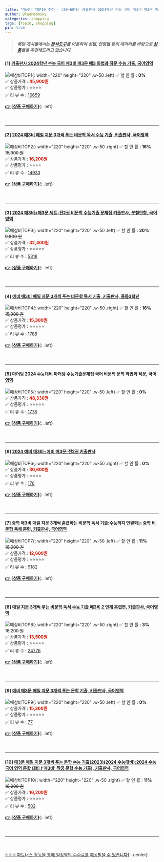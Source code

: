 ```yaml
---
title: "매삼비 TOP10 추천 - [20~60대] 키출판사 2024학년 수능 국어 매3비 매3문 매3 화법과 작문 수능 기출, 국어영역"
author: BlueMoonSky
categories: shopping
tags: [Top10, shopping]
pin: true
---
```


> ##### 해당 게시물에서는 [**분석도구**](https://itemscout.io/)를 이용하여 **성별**, **연령별** 등의 데이터를 바탕으로 [**상품**](https://link.coupang.com/a/baae76)들을 추천해드리고 있습니다.

#### [1] [키출판사 2024학년 수능 국어 매3비 매3문 매3 화법과 작문 수능 기출, 국어영역](https://link.coupang.com/re/AFFSDP?lptag=AF5964186&subid=bluemoonsky6999&pageKey=7411224455&traceid=V0-153&itemId=19203148703&vendorItemId=86206205388)
![매삼비TOP1](https://thumbnail6.coupangcdn.com/thumbnails/remote/230x230ex/image/vendor_inventory/7d00/6b24a80c201937cac0cffc9cfad62d4830d57b5cbcf1130395f7d6cec1b9.jpg){: width="220" height="220" .w-50 .left}
✅ 할 인 률 : **0%** <br>
✅ 상품가격 : <span style="color:#cb1400"> **45,900원** </span><br>
✅ 상품평가 : ⭐⭐⭐⭐<br>
✅ 리 뷰 수 : [16659](https://link.coupang.com/re/AFFSDP?lptag=AF5964186&subid=bluemoonsky6999&pageKey=7411224455&traceid=V0-153&itemId=19203148703&vendorItemId=86206205388)<br>
<br>
[**👉  [상품 구매하기]**](https://link.coupang.com/re/AFFSDP?lptag=AF5964186&subid=bluemoonsky6999&pageKey=7411224455&traceid=V0-153&itemId=19203148703&vendorItemId=86206205388){: .left}
<br>
<br>
<br>

***

#### [2] [2024 매3비 매일 지문 3개씩 푸는 비문학 독서 수능 기출, 키출판사, 국어영역](https://link.coupang.com/re/AFFSDP?lptag=AF5964186&subid=bluemoonsky6999&pageKey=6973253688&traceid=V0-153&itemId=17014322471&vendorItemId=84190053235)
![매삼비TOP2](https://thumbnail6.coupangcdn.com/thumbnails/remote/230x230ex/image/vendor_inventory/d0d7/ba8237b2d2abddf802e26bea8af07ee961adabe18c9324a340f5e97c1179.png){: width="220" height="220" .w-50 .right}
✅ 할 인 률 : **16%** ~~<del class="base-price"> 15,900  </del>원~~<br>
✅ 상품가격 : <span style="color:#cb1400"> **16,200원** </span><br>
✅ 상품평가 : ⭐⭐⭐⭐<br>
✅ 리 뷰 수 : [14933](https://link.coupang.com/re/AFFSDP?lptag=AF5964186&subid=bluemoonsky6999&pageKey=6973253688&traceid=V0-153&itemId=17014322471&vendorItemId=84190053235)<br>
<br>
[**👉  [상품 구매하기]**](https://link.coupang.com/re/AFFSDP?lptag=AF5964186&subid=bluemoonsky6999&pageKey=6973253688&traceid=V0-153&itemId=17014322471&vendorItemId=84190053235){: .left}
<br>
<br>
<br>

***

#### [3] [2024 매3비+매3문 세트-전2권 비문학 수능기출 문제집 키출판사, 분철안함, 국어영역](https://link.coupang.com/re/AFFSDP?lptag=AF5964186&subid=bluemoonsky6999&pageKey=7346775203&traceid=V0-153&itemId=18896045829&vendorItemId=86018829116)
![매삼비TOP3](https://thumbnail6.coupangcdn.com/thumbnails/remote/230x230ex/image/vendor_inventory/e03c/4af75dffc837a7252f9d4e1f530a35300aa958ddfbe09b67be8a8da89344.jpg){: width="220" height="220" .w-50 .left}
✅ 할 인 률 : **20%** ~~<del class="base-price"> 9,800  </del>원~~<br>
✅ 상품가격 : <span style="color:#cb1400"> **32,400원** </span><br>
✅ 상품평가 : ⭐⭐⭐⭐⭐<br>
✅ 리 뷰 수 : [5318](https://link.coupang.com/re/AFFSDP?lptag=AF5964186&subid=bluemoonsky6999&pageKey=7346775203&traceid=V0-153&itemId=18896045829&vendorItemId=86018829116)<br>
<br>
[**👉  [상품 구매하기]**](https://link.coupang.com/re/AFFSDP?lptag=AF5964186&subid=bluemoonsky6999&pageKey=7346775203&traceid=V0-153&itemId=18896045829&vendorItemId=86018829116){: .left}
<br>
<br>
<br>

***

#### [4] [예비 매3비 매일 지문 3개씩 푸는 비문학 독서 기출, 키출판사, 중등3학년](https://link.coupang.com/re/AFFSDP?lptag=AF5964186&subid=bluemoonsky6999&pageKey=7388462098&traceid=V0-153&itemId=19097606163&vendorItemId=86218366973)
![매삼비TOP4](https://thumbnail7.coupangcdn.com/thumbnails/remote/230x230ex/image/rs_quotation_api/l7efhemq/8ab292c68f6749c28c6a3a518b4da629.jpg){: width="220" height="220" .w-50 .right}
✅ 할 인 률 : **16%** ~~<del class="base-price"> 15,900  </del>원~~<br>
✅ 상품가격 : <span style="color:#cb1400"> **15,300원** </span><br>
✅ 상품평가 : ⭐⭐⭐⭐⭐<br>
✅ 리 뷰 수 : [1788](https://link.coupang.com/re/AFFSDP?lptag=AF5964186&subid=bluemoonsky6999&pageKey=7388462098&traceid=V0-153&itemId=19097606163&vendorItemId=86218366973)<br>
<br>
[**👉  [상품 구매하기]**](https://link.coupang.com/re/AFFSDP?lptag=AF5964186&subid=bluemoonsky6999&pageKey=7388462098&traceid=V0-153&itemId=19097606163&vendorItemId=86218366973){: .left}
<br>
<br>
<br>

***

#### [5] [마더텅 2024 수능대비 마더텅 수능기출문제집 국어 비문학 문학 화법과 작문, 국어영역](https://link.coupang.com/re/AFFSDP?lptag=AF5964186&subid=bluemoonsky6999&pageKey=7411459952&traceid=V0-153&itemId=19204388346&vendorItemId=86263416136)
![매삼비TOP5](https://thumbnail6.coupangcdn.com/thumbnails/remote/230x230ex/image/vendor_inventory/2d76/f28802d7bdcd3ec3bd5103414ef5e43570683fac3d536cecad197ec98b5c.jpg){: width="220" height="220" .w-50 .left}
✅ 할 인 률 : **0%** <br>
✅ 상품가격 : <span style="color:#cb1400"> **48,330원** </span><br>
✅ 상품평가 : ⭐⭐⭐⭐⭐<br>
✅ 리 뷰 수 : [1778](https://link.coupang.com/re/AFFSDP?lptag=AF5964186&subid=bluemoonsky6999&pageKey=7411459952&traceid=V0-153&itemId=19204388346&vendorItemId=86263416136)<br>
<br>
[**👉  [상품 구매하기]**](https://link.coupang.com/re/AFFSDP?lptag=AF5964186&subid=bluemoonsky6999&pageKey=7411459952&traceid=V0-153&itemId=19204388346&vendorItemId=86263416136){: .left}
<br>
<br>
<br>

***

#### [6] [2024 예비 매3비+예비 매3문-전2권 키출판사](https://link.coupang.com/re/AFFSDP?lptag=AF5964186&subid=bluemoonsky6999&pageKey=7452007681&traceid=V0-153&itemId=19402995886&vendorItemId=86514989614)
![매삼비TOP6](https://thumbnail6.coupangcdn.com/thumbnails/remote/230x230ex/image/vendor_inventory/4330/fa1767b220d8085b74b40a7796d899e7b36dd05b37afa9c21026e0af3f97.jpg){: width="220" height="220" .w-50 .right}
✅ 할 인 률 : **0%** <br>
✅ 상품가격 : <span style="color:#cb1400"> **30,600원** </span><br>
✅ 상품평가 : ⭐⭐⭐⭐<br>
✅ 리 뷰 수 : [176](https://link.coupang.com/re/AFFSDP?lptag=AF5964186&subid=bluemoonsky6999&pageKey=7452007681&traceid=V0-153&itemId=19402995886&vendorItemId=86514989614)<br>
<br>
[**👉  [상품 구매하기]**](https://link.coupang.com/re/AFFSDP?lptag=AF5964186&subid=bluemoonsky6999&pageKey=7452007681&traceid=V0-153&itemId=19402995886&vendorItemId=86514989614){: .left}
<br>
<br>
<br>

***

#### [7] [중학 매3비 매일 지문 3개씩 훈련하는 비문학 독서 기출:수능까지 연결되는 중학 비문학 독해 훈련, 키출판사, 국어영역](https://link.coupang.com/re/AFFSDP?lptag=AF5964186&subid=bluemoonsky6999&pageKey=6142993060&traceid=V0-153&itemId=11799757252&vendorItemId=79073337215)
![매삼비TOP7](https://thumbnail9.coupangcdn.com/thumbnails/remote/230x230ex/image/rs_quotation_api/fyhye8xe/df2c0f3cac4a4c0cb9c9b9b3ead12e98.jpg){: width="220" height="220" .w-50 .left}
✅ 할 인 률 : **11%** ~~<del class="base-price"> 16,900  </del>원~~<br>
✅ 상품가격 : <span style="color:#cb1400"> **12,600원** </span><br>
✅ 상품평가 : ⭐⭐⭐⭐⭐<br>
✅ 리 뷰 수 : [9182](https://link.coupang.com/re/AFFSDP?lptag=AF5964186&subid=bluemoonsky6999&pageKey=6142993060&traceid=V0-153&itemId=11799757252&vendorItemId=79073337215)<br>
<br>
[**👉  [상품 구매하기]**](https://link.coupang.com/re/AFFSDP?lptag=AF5964186&subid=bluemoonsky6999&pageKey=6142993060&traceid=V0-153&itemId=11799757252&vendorItemId=79073337215){: .left}
<br>
<br>
<br>

***

#### [8] [매일 지문 3개씩 푸는 비문학 독서 수능 기출 매3비 2 연계 훈련편, 키출판사, 국어영역](https://link.coupang.com/re/AFFSDP?lptag=AF5964186&subid=bluemoonsky6999&pageKey=7144255627&traceid=V0-153&itemId=17946881659&vendorItemId=85104663265)
![매삼비TOP8](https://thumbnail7.coupangcdn.com/thumbnails/remote/230x230ex/image/rs_quotation_api/jn5tycfl/2a24bda1747644649b16cd6dab54b4b6.jpg){: width="220" height="220" .w-50 .right}
✅ 할 인 률 : **3%** ~~<del class="base-price"> 16,200  </del>원~~<br>
✅ 상품가격 : <span style="color:#cb1400"> **13,500원** </span><br>
✅ 상품평가 : ⭐⭐⭐⭐⭐<br>
✅ 리 뷰 수 : [24776](https://link.coupang.com/re/AFFSDP?lptag=AF5964186&subid=bluemoonsky6999&pageKey=7144255627&traceid=V0-153&itemId=17946881659&vendorItemId=85104663265)<br>
<br>
[**👉  [상품 구매하기]**](https://link.coupang.com/re/AFFSDP?lptag=AF5964186&subid=bluemoonsky6999&pageKey=7144255627&traceid=V0-153&itemId=17946881659&vendorItemId=85104663265){: .left}
<br>
<br>
<br>

***

#### [9] [예비 매3문 매일 지문 3개씩 푸는 문학 기출, 키출판사, 국어영역](https://link.coupang.com/re/AFFSDP?lptag=AF5964186&subid=bluemoonsky6999&pageKey=7430229770&traceid=V0-153&itemId=19296122609&vendorItemId=86410747714)
![매삼비TOP9](https://thumbnail9.coupangcdn.com/thumbnails/remote/230x230ex/image/rs_quotation_api/3tzs7hk4/e85eb195171d47b1b6e98b635e3cdbe2.jpg){: width="220" height="220" .w-50 .left}
✅ 할 인 률 : **0%** <br>
✅ 상품가격 : <span style="color:#cb1400"> **15,300원** </span><br>
✅ 상품평가 : ⭐⭐⭐⭐⭐<br>
✅ 리 뷰 수 : [77](https://link.coupang.com/re/AFFSDP?lptag=AF5964186&subid=bluemoonsky6999&pageKey=7430229770&traceid=V0-153&itemId=19296122609&vendorItemId=86410747714)<br>
<br>
[**👉  [상품 구매하기]**](https://link.coupang.com/re/AFFSDP?lptag=AF5964186&subid=bluemoonsky6999&pageKey=7430229770&traceid=V0-153&itemId=19296122609&vendorItemId=86410747714){: .left}
<br>
<br>
<br>

***

#### [10] [매3문 매일 지문 3개씩 푸는 문학 수능 기출(2023)(2024 수능대비):2024 수능 국어 영역 문학 대비 (‘매3비’ 짝꿍 문학 수능 기출), 키출판사, 국어영역](https://link.coupang.com/re/AFFSDP?lptag=AF5964186&subid=bluemoonsky6999&pageKey=7015341721&traceid=V0-153&itemId=17254861573&vendorItemId=84426215151)
![매삼비TOP10](https://thumbnail9.coupangcdn.com/thumbnails/remote/230x230ex/image/vendor_inventory/4cf8/a410328212f9416d18b84f950925cca765672f687f1b6d502c664b5d37be.png){: width="220" height="220" .w-50 .right}
✅ 할 인 률 : **11%** ~~<del class="base-price"> 16,900  </del>원~~<br>
✅ 상품가격 : <span style="color:#cb1400"> **16,200원** </span><br>
✅ 상품평가 : ⭐⭐⭐⭐⭐<br>
✅ 리 뷰 수 : [582](https://link.coupang.com/re/AFFSDP?lptag=AF5964186&subid=bluemoonsky6999&pageKey=7015341721&traceid=V0-153&itemId=17254861573&vendorItemId=84426215151)<br>
<br>
[**👉  [상품 구매하기]**](https://link.coupang.com/re/AFFSDP?lptag=AF5964186&subid=bluemoonsky6999&pageKey=7015341721&traceid=V0-153&itemId=17254861573&vendorItemId=84426215151){: .left}
<br>
<br>
<br>

***
<br><br>[💦 💦 💦 파트너스 활동을 통해 일정액의 수수료를 제공받을 수 있습니다](https://link.coupang.com/a/baae76){: .center}